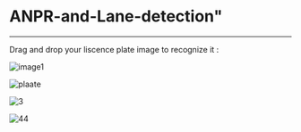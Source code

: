 # ANPR-and-Lane-detection" 

______________________________________

Drag and drop your liscence plate image to recognize it : 

![image1](https://user-images.githubusercontent.com/67116029/188636448-690caf8e-78f5-450d-86d7-58dc27e4c2cf.JPG)

![plaate](https://user-images.githubusercontent.com/67116029/188636477-76eaad90-2d9a-48ea-82d7-5791de04e223.JPG)


![3](https://user-images.githubusercontent.com/67116029/188636375-7b11bb9e-d747-44e1-9313-2b1c3439df27.JPG)

![44](https://user-images.githubusercontent.com/67116029/188636499-497fabc4-2930-42cc-98ed-ca0ae54b0326.JPG)
